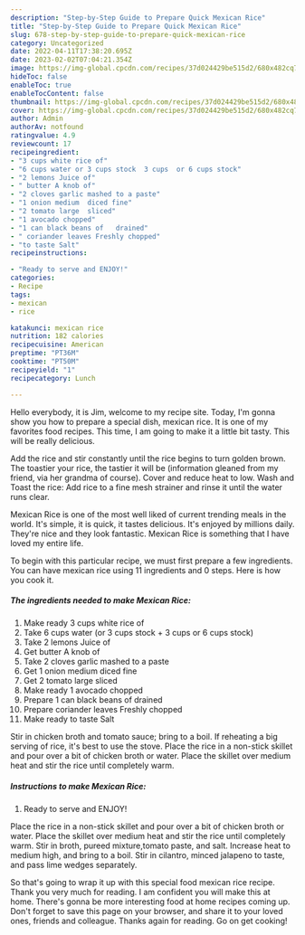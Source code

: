 ```yaml
---
description: "Step-by-Step Guide to Prepare Quick Mexican Rice"
title: "Step-by-Step Guide to Prepare Quick Mexican Rice"
slug: 678-step-by-step-guide-to-prepare-quick-mexican-rice
category: Uncategorized
date: 2022-04-11T17:38:20.695Z
date: 2023-02-02T07:04:21.354Z
image: https://img-global.cpcdn.com/recipes/37d024429be515d2/680x482cq70/mexican-rice-recipe-main-photo.jpg
hideToc: false
enableToc: true
enableTocContent: false
thumbnail: https://img-global.cpcdn.com/recipes/37d024429be515d2/680x482cq70/mexican-rice-recipe-main-photo.jpg
cover: https://img-global.cpcdn.com/recipes/37d024429be515d2/680x482cq70/mexican-rice-recipe-main-photo.jpg
author: Admin
authorAv: notfound
ratingvalue: 4.9
reviewcount: 17
recipeingredient:
- "3 cups white rice of"
- "6 cups water or 3 cups stock  3 cups  or 6 cups stock"
- "2 lemons Juice of"
- " butter A knob of"
- "2 cloves garlic mashed to a paste"
- "1 onion medium  diced fine"
- "2 tomato large  sliced"
- "1 avocado chopped"
- "1 can black beans of   drained"
- " coriander leaves Freshly chopped"
- "to taste Salt"
recipeinstructions:

- "Ready to serve and ENJOY!"
categories:
- Recipe
tags:
- mexican
- rice

katakunci: mexican rice 
nutrition: 182 calories
recipecuisine: American
preptime: "PT36M"
cooktime: "PT50M"
recipeyield: "1"
recipecategory: Lunch

---
```



Hello everybody, it is Jim, welcome to my recipe site. Today, I'm gonna show you how to prepare a special dish, mexican rice. It is one of my favorites food recipes. This time, I am going to make it a little bit tasty. This will be really delicious.

Add the rice and stir constantly until the rice begins to turn golden brown. The toastier your rice, the tastier it will be (information gleaned from my friend, via her grandma of course). Cover and reduce heat to low. Wash and Toast the rice: Add rice to a fine mesh strainer and rinse it until the water runs clear.

Mexican Rice is one of the most well liked of current trending meals in the world. It's simple, it is quick, it tastes delicious. It's enjoyed by millions daily. They're nice and they look fantastic. Mexican Rice is something that I have loved my entire life.


To begin with this particular recipe, we must first prepare a few ingredients. You can have mexican rice using 11 ingredients and 0 steps. Here is how you cook it.

<!--inarticleads1-->

##### The ingredients needed to make Mexican Rice:

1. Make ready 3 cups white rice of
1. Take 6 cups water (or 3 cups stock + 3 cups  or 6 cups stock)
1. Take 2 lemons Juice of
1. Get  butter A knob of
1. Take 2 cloves garlic mashed to a paste
1. Get 1 onion medium  diced fine
1. Get 2 tomato large  sliced
1. Make ready 1 avocado chopped
1. Prepare 1 can black beans of   drained
1. Prepare  coriander leaves Freshly chopped
1. Make ready to taste Salt


Stir in chicken broth and tomato sauce; bring to a boil. If reheating a big serving of rice, it&#39;s best to use the stove. Place the rice in a non-stick skillet and pour over a bit of chicken broth or water. Place the skillet over medium heat and stir the rice until completely warm. 

<!--inarticleads2-->

##### Instructions to make Mexican Rice:


1. Ready to serve and ENJOY!

Place the rice in a non-stick skillet and pour over a bit of chicken broth or water. Place the skillet over medium heat and stir the rice until completely warm. Stir in broth, pureed mixture,tomato paste, and salt. Increase heat to medium high, and bring to a boil. Stir in cilantro, minced jalapeno to taste, and pass lime wedges separately. 

So that's going to wrap it up with this special food mexican rice recipe. Thank you very much for reading. I am confident you will make this at home. There's gonna be more interesting food at home recipes coming up. Don't forget to save this page on your browser, and share it to your loved ones, friends and colleague. Thanks again for reading. Go on get cooking!
